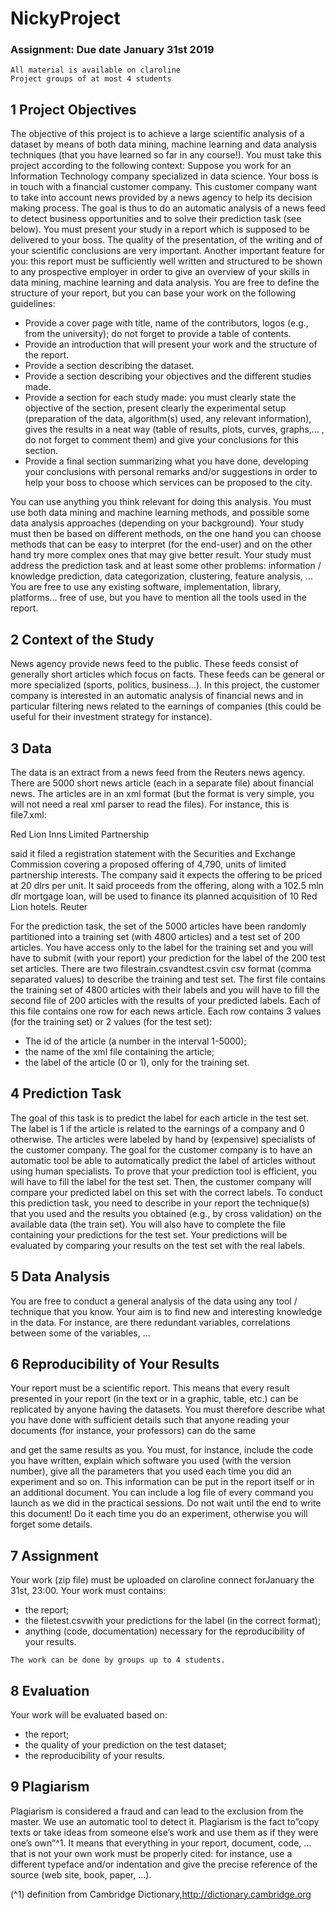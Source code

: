 # NickyProject

### Assignment: Due date January 31st 2019

```
All material is available on claroline
Project groups of at most 4 students
```
## 1 Project Objectives

The objective of this project is to achieve a large scientific analysis of a dataset by means of both data mining,
machine learning and data analysis techniques (that you have learned so far in any course!).
You must take this project according to the following context: Suppose you work for an Information Technology
company specialized in data science. Your boss is in touch with a financial customer company. This customer
company want to take into account news provided by a news agency to help its decision making process. The goal
is thus to do an automatic analysis of a news feed to detect business opportunities and to solve their prediction
task (see below).
You must present your study in a report which is supposed to be delivered to your boss. The quality of the
presentation, of the writing and of your scientific conclusions are very important. Another important feature for
you: this report must be sufficiently well written and structured to be shown to any prospective employer in order
to give an overview of your skills in data mining, machine learning and data analysis.
You are free to define the structure of your report, but you can base your work on the following guidelines:

- Provide a cover page with title, name of the contributors, logos (e.g., from the university); do not forget to
    provide a table of contents.
- Provide an introduction that will present your work and the structure of the report.
- Provide a section describing the dataset.
- Provide a section describing your objectives and the different studies made.
- Provide a section for each study made: you must clearly state the objective of the section, present clearly the
    experimental setup (preparation of the data, algorithm(s) used, any relevant information), gives the results
    in a neat way (table of results, plots, curves, graphs,... , do not forget to comment them) and give your
    conclusions for this section.
- Provide a final section summarizing what you have done, developing your conclusions with personal remarks
    and/or suggestions in order to help your boss to choose which services can be proposed to the city.

You can use anything you think relevant for doing this analysis. You must use both data mining and machine
learning methods, and possible some data analysis approaches (depending on your background). Your study must
then be based on different methods, on the one hand you can choose methods that can be easy to interpret (for
the end-user) and on the other hand try more complex ones that may give better result. Your study must address
the prediction task and at least some other problems: information / knowledge prediction, data categorization,
clustering, feature analysis, ...
You are free to use any existing software, implementation, library, platforms... free of use, but you have to
mention all the tools used in the report.

## 2 Context of the Study

News agency provide news feed to the public. These feeds consist of generally short articles which focus on facts.
These feeds can be general or more specialized (sports, politics, business...). In this project, the customer company
is interested in an automatic analysis of financial news and in particular filtering news related to the earnings of
companies (this could be useful for their investment strategy for instance).


## 3 Data

The data is an extract from a news feed from the Reuters news agency. There are 5000 short news article (each in
a separate file) about financial news. The articles are in an xml format (but the format is very simple, you will not
need a real xml parser to read the files). For instance, this is file7.xml:

<?xml version=’1.0’ encoding=’utf-8’?><BODY>Red Lion Inns Limited Partnership
said it filed a registration statement with the Securities and
Exchange Commission covering a proposed offering of 4,790,
units of limited partnership interests.
The company said it expects the offering to be priced at 20
dlrs per unit.
It said proceeds from the offering, along with a 102.5 mln
dlr mortgage loan, will be used to finance its planned
acquisition of 10 Red Lion hotels.
Reuter
</BODY>

For the prediction task, the set of the 5000 articles have been randomly partitioned into a training set (with
4800 articles) and a test set of 200 articles. You have access only to the label for the training set and you will have
to submit (with your report) your prediction for the label of the 200 test set articles.
There are two filestrain.csvandtest.csvin csv format (comma separated values) to describe the training
and test set.
The first file contains the training set of 4800 articles with their labels and you will have to fill the second file of
200 articles with the results of your predicted labels. Each of this file contains one row for each news article. Each
row contains 3 values (for the training set) or 2 values (for the test set):

- The id of the article (a number in the interval 1-5000);
- the name of the xml file containing the article;
- the label of the article (0 or 1), only for the training set.

## 4 Prediction Task

The goal of this task is to predict the label for each article in the test set. The label is 1 if the article is related
to the earnings of a company and 0 otherwise. The articles were labeled by hand by (expensive) specialists of
the customer company. The goal for the customer company is to have an automatic tool be able to automatically
predict the label of articles without using human specialists. To prove that your prediction tool is efficient, you will
have to fill the label for the test set. Then, the customer company will compare your predicted label on this set
with the correct labels.
To conduct this prediction task, you need to describe in your report the technique(s) that you used and the
results you obtained (e.g., by cross validation) on the available data (the train set). You will also have to complete
the file containing your predictions for the test set. Your predictions will be evaluated by comparing your results
on the test set with the real labels.

## 5 Data Analysis

You are free to conduct a general analysis of the data using any tool / technique that you know. Your aim is to
find new and interesting knowledge in the data. For instance, are there redundant variables, correlations between
some of the variables, ...

## 6 Reproducibility of Your Results

Your report must be a scientific report. This means that every result presented in your report (in the text or in a
graphic, table, etc.) can be replicated by anyone having the datasets. You must therefore describe what you have
done with sufficient details such that anyone reading your documents (for instance, your professors) can do the same


and get the same results as you. You must, for instance, include the code you have written, explain which software
you used (with the version number), give all the parameters that you used each time you did an experiment and so
on.
This information can be put in the report itself or in an additional document. You can include a log file of every
command you launch as we did in the practical sessions.
Do not wait until the end to write this document! Do it each time you do an experiment, otherwise you will
forget some details.

## 7 Assignment

Your work (zip file) must be uploaded on claroline connect forJanuary the 31st, 23:00. Your work must contains:

- the report;
- the filetest.csvwith your predictions for the label (in the correct format);
- anything (code, documentation) necessary for the reproducibility of your results.

```
The work can be done by groups up to 4 students.
```
## 8 Evaluation

Your work will be evaluated based on:

- the report;
- the quality of your prediction on the test dataset;
- the reproducibility of your results.

## 9 Plagiarism

Plagiarism is considered a fraud and can lead to the exclusion from the master. We use an automatic tool to detect
it. Plagiarism is the fact to”copy texts or take ideas from someone else’s work and use them as if they were one’s
own”^1. It means that everything in your report, document, code, ... that is not your own work must be properly
cited: for instance, use a different typeface and/or indentation and give the precise reference of the source (web
site, book, paper, ...).

(^1) definition from Cambridge Dictionary,http://dictionary.cambridge.org


